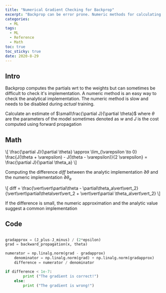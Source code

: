 ```yaml
---
title: "Numerical Gradient Checking for Backprop" 
excerpt: "Backprop can be error prone. Numeric methods for calculating the gradient is computational slow but easy to implement"
categories:
  - ML
tags:
  - ML
  - Reference
  - Math
toc: true
toc_sticky: true
date: 2020-8-29
---
```

<script>
MathJax = {
  tex: {
    inlineMath: [['$', '$'], ['\\(', '\\)']],
    displayMath: [ ['$$', '$$'], ['\\[', '\\]'] ],
  },
  svg: {
    fontCache: 'global'
  }
};
</script>
<script type="text/javascript" id="MathJax-script" async
  src="https://cdn.jsdelivr.net/npm/mathjax@3/es5/tex-svg.js">
</script>

## Intro
Backprop computes the partials wrt to the weights but can sometimes be difficult to check it's implementation. A numeric method is an easy way to check the analytical implementation. The numeric method is slow and needs to be disabled during *actual* training.

Calculate an estimate of $\small\frac{\partial J}{\partial \theta}$ where $\theta$ are the parameters of the model sometimes denoted as $w$ and $J$ is the cost computed using forward propagation

## Math
\\[ \frac{\partial J}{\partial \theta} \approx \lim_{\varepsilon \to 0} \frac{J(\theta + \varepsilon) - J(\theta - \varepsilon)}{2 \varepsilon} = \frac{\partial J}{\partial \theta_a} \\]

Computing the difference $diff$ between the analytic implementation $\partial \theta$ and the numeric implementation $\partial \theta_a$

\\[ diff = \frac{\vert\vert\partial\theta - \partial\theta_a\vert\vert_2}{\vert\vert\partial\theta\vert\vert_2 + \vert\vert\partial \theta_a\vert\vert_2} \\]

If the difference is small, the numeric approximation and the analytic value suggest a common implementation

## Code
```python

gradapprox = (J_plus-J_minus) / (2*epsilon)
grad = backward_propagation(x, theta)

numerator = np.linalg.norm(grad - gradapprox)                              # Step 1'
    denominator = np.linalg.norm(grad) + np.linalg.norm(gradapprox)                             # Step 2'
    difference = numerator / denominator

if difference < 1e-7:
        print ("The gradient is correct!")
    else:
        print ("The gradient is wrong!")
```